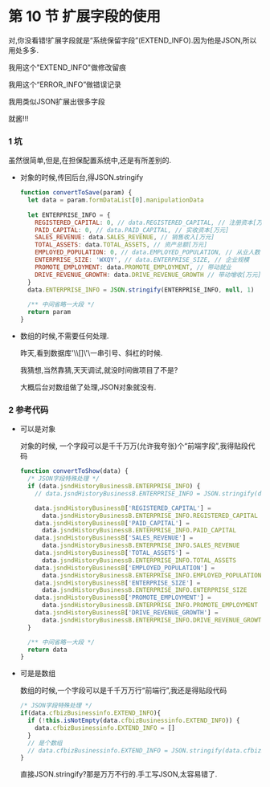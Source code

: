 # 第 10 节 扩展字段的使用

对,你没看错!扩展字段就是“系统保留字段”(EXTEND_INFO).因为他是JSON,所以用处多多.

我用这个"EXTEND_INFO"做修改留痕

我用这个“ERROR_INFO”做错误记录

我用类似JSON扩展出很多字段

就酱!!!

### 1 坑

虽然很简单,但是,在担保配置系统中,还是有所差别的.

- 对象的时候,传回后台,得JSON.stringify

  ```js
  function convertToSave(param) {
    let data = param.formDataList[0].manipulationData
    
    let ENTERPRISE_INFO = {
      REGISTERED_CAPITAL: 0, // data.REGISTERED_CAPITAL, // 注册资本[万元]
      PAID_CAPITAL: 0, // data.PAID_CAPITAL, // 实收资本[万元]
      SALES_REVENUE: data.SALES_REVENUE, // 销售收入[万元]
      TOTAL_ASSETS: data.TOTAL_ASSETS, // 资产总额[万元]
      EMPLOYED_POPULATION: 0, // data.EMPLOYED_POPULATION, // 从业人数
      ENTERPRISE_SIZE: 'WXQY', // data.ENTERPRISE_SIZE, // 企业规模
      PROMOTE_EMPLOYMENT: data.PROMOTE_EMPLOYMENT, // 带动就业
      DRIVE_REVENUE_GROWTH: data.DRIVE_REVENUE_GROWTH // 带动增收[万元]
    }
    data.ENTERPRISE_INFO = JSON.stringify(ENTERPRISE_INFO, null, 1)
    
    /** 中间省略一大段 */
    return param
  }
  ```

- 数组的时候,不需要任何处理.

  昨天,看到数据库'\\\\[]\\'\一串引号、斜杠的时候.

  我猜想,当然靠猜,天天调试,就没时间做项目了不是?

  大概后台对数组做了处理,JSON对象就没有.

### 2 参考代码

- 可以是对象

  对象的时候, 一个字段可以是千千万万(允许我夸张)个“前端字段”,我得贴段代码

  ```js
  function convertToShow(data) {
    /* JSON字段特殊处理 */
    if (data.jsndHistoryBusinessB.ENTERPRISE_INFO) {
      // data.jsndHistoryBusinessB.ENTERPRISE_INFO = JSON.stringify(data.jsndHistoryBusinessB.ENTERPRISE_INFO);
  
      data.jsndHistoryBusinessB['REGISTERED_CAPITAL'] =
        data.jsndHistoryBusinessB.ENTERPRISE_INFO.REGISTERED_CAPITAL
      data.jsndHistoryBusinessB['PAID_CAPITAL'] =
        data.jsndHistoryBusinessB.ENTERPRISE_INFO.PAID_CAPITAL
      data.jsndHistoryBusinessB['SALES_REVENUE'] =
        data.jsndHistoryBusinessB.ENTERPRISE_INFO.SALES_REVENUE
      data.jsndHistoryBusinessB['TOTAL_ASSETS'] =
        data.jsndHistoryBusinessB.ENTERPRISE_INFO.TOTAL_ASSETS
      data.jsndHistoryBusinessB['EMPLOYED_POPULATION'] =
        data.jsndHistoryBusinessB.ENTERPRISE_INFO.EMPLOYED_POPULATION
      data.jsndHistoryBusinessB['ENTERPRISE_SIZE'] =
        data.jsndHistoryBusinessB.ENTERPRISE_INFO.ENTERPRISE_SIZE
      data.jsndHistoryBusinessB['PROMOTE_EMPLOYMENT'] =
        data.jsndHistoryBusinessB.ENTERPRISE_INFO.PROMOTE_EMPLOYMENT
      data.jsndHistoryBusinessB['DRIVE_REVENUE_GROWTH'] =
        data.jsndHistoryBusinessB.ENTERPRISE_INFO.DRIVE_REVENUE_GROWTH
    }
  
    /** 中间省略一大段 */
    return data
  }
  ```

  

- 可是是数组

  数组的时候,一个字段可以是千千万万行“前端行”,我还是得贴段代码

  ```js
  /* JSON字段特殊处理 */
  if(data.cfbizBusinessinfo.EXTEND_INFO){
    if (!this.isNotEmpty(data.cfbizBusinessinfo.EXTEND_INFO)) {
      data.cfbizBusinessinfo.EXTEND_INFO = []
    }
    // 是个数组
    // data.cfbizBusinessinfo.EXTEND_INFO = JSON.stringify(data.cfbizBusinessinfo.EXTEND_INFO);
  }
  ```

  直接JSON.stringify?那是万万不行的.手工写JSON,太容易错了.


